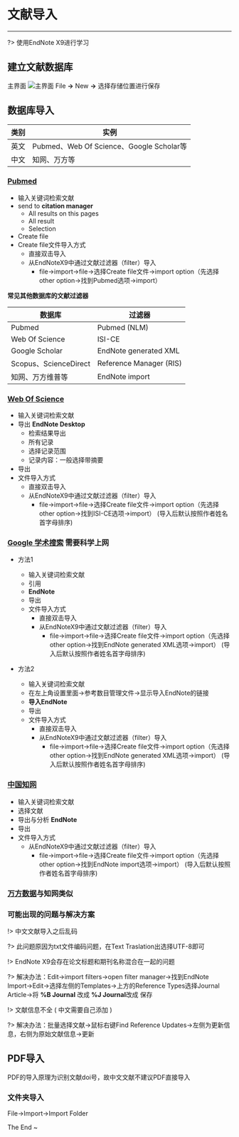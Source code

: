 # 文献导入
***
?> 使用EndNote X9进行学习

## 建立文献数据库
主界面 
![主界面](asset/EndNote使用教程/主界面.png)
File **→** New  **→**  选择存储位置进行保存 

## 数据库导入
| 类别 | 实例 |
| ---  | ---- |
| 英文 | Pubmed、Web Of Science、Google Scholar等 |
| 中文 | 知网、万方等 |

### [Pubmed](https://pubmed.ncbi.nlm.nih.gov/)
- 输入关键词检索文献
- send to **citation manager**
  - All results on this pages
  - All result
  - Selection
- Create file
- Create file文件导入方式
  - 直接双击导入
  - 从EndNoteX9中通过文献过滤器（filter）导入
    - file→import→file→选择Create file文件→import option（先选择other option→找到Pubmed选项→import） 

**常见其他数据库的文献过滤器**

| 数据库 | 过滤器 |
| ---  | ---- |
| Pubmed | Pubmed (NLM) |
| Web Of Science | ISI-CE |
| Google Scholar | EndNote generated XML |
| Scopus、ScienceDirect | Reference Manager (RIS) |
| 知网、万方维普等 | EndNote import |

### [Web Of Science](https://www.webofscience.com)
- 输入关键词检索文献
- 导出 **EndNote Desktop**
  - 检索结果导出
  - 所有记录
  - 选择记录范围
  - 记录内容：一般选择带摘要
- 导出
- 文件导入方式
  - 直接双击导入
  - 从EndNoteX9中通过文献过滤器（filter）导入
    - file→import→file→选择Create file文件→import option（先选择other option→找到ISI-CE选项→import） (导入后默认按照作者姓名首字母排序)

### [Google 学术搜索](https://scholar.google.com/)  需要科学上网
- 方法1
  - 输入关键词检索文献
  - 引用
  - **EndNote**
  - 导出
  - 文件导入方式
    - 直接双击导入
    - 从EndNoteX9中通过文献过滤器（filter）导入
      - file→import→file→选择Create file文件→import option（先选择other option→找到EndNote generated XML选项→import） (导入后默认按照作者姓名首字母排序)

- 方法2
  - 输入关键词检索文献
  - 在左上角设置里面→参考数目管理文件→显示导入EndNote的链接
  - **导入EndNote**
  - 导出
  - 文件导入方式
    - 直接双击导入
    - 从EndNoteX9中通过文献过滤器（filter）导入
      - file→import→file→选择Create file文件→import option（先选择other option→找到EndNote generated XML选项→import） (导入后默认按照作者姓名首字母排序)

### [中国知网](https://www.cnki.net/)
- 输入关键词检索文献
- 选择文献
- 导出与分析 **EndNote**
- 导出
- 文件导入方式
  - 从EndNoteX9中通过文献过滤器（filter）导入
    - file→import→file→选择Create file文件→import option（先选择other option→找到EndNote import选项→import） (导入后默认按照作者姓名首字母排序)

### [万方数据](https://www.cnki.net/)与知网类似

### 可能出现的问题与解决方案
!> 中文文献导入之后乱码

?> 此问题原因为txt文件编码问题，在Text Traslation出选择UTF-8即可

!> EndNote X9会存在论文标题和期刊名称混合在一起的问题

?> 解决办法：Edit→import filters→open filter manager→找到EndNote Import→Edit→选择左侧的Templates→上方的Reference Types选择Journal Article→将 **%B Journal** 改成 **%J Journal**改成 保存

!> 文献信息不全 ( 中文需要自己添加 )

?> 解决办法：批量选择文献→鼠标右键Find Reference Updates→左侧为更新信息，右侧为原始文献信息→更新

## PDF导入
PDF的导入原理为识别文献doi号，故中文文献不建议PDF直接导入

### 文件夹导入
File→Import→Import Folder

The End ~
